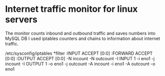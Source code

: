 # Internet traffic monitor for linux servers
The monitor counts inbound and outbound traffic and saves numbers into MySQL DB
I used iptables counters and chains to information about internet traffic.

/etc/sysconfig/iptables
*filter
:INPUT ACCEPT [0:0]
:FORWARD ACCEPT [0:0]
:OUTPUT ACCEPT [0:0]
-N incount
-N outcount
-I INPUT 1 -i eno1 -j incount
-I OUTPUT 1 -o eno1 -j outcount
-A incount -i eno1
-A outcount -o eno1

